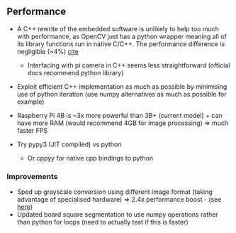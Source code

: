 ## Performance
- A C++ rewrite of the embedded software is unlikely to help too much with performance, as OpenCV just has a python wrapper meaning all of its library functions run in native C/C++. The performance difference is negligible (~4%) [cite](https://stackoverflow.com/a/13433330)
    - Interfacing with pi camera in C++ seems less straightforward (official docs recommend python library)

- Exploit efficient C++ implementation as much as possible by minimising use of python iteration (use numpy alternatives as much as possible for example)

- Raspberry Pi 4B is ~3x more powerful than 3B+ (current model) + can have more RAM (would recommend 4GB for image processing) => much faster FPS

- Try pypy3 (JIT compiled) vs python
    - Or cppyy for native cpp bindings to python

### Improvements
- Sped up grayscale conversion using different image format (taking advantage of specialised hardware) => 2.4x performance boost - (see [here](https://github.com/raspberrypi/picamera2/issues/698))
- Updated board square segmentation to use numpy operations rather than python for loops (need to actually test if this is faster)

